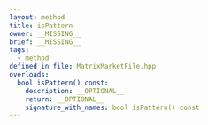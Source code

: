 ```yaml
---
layout: method
title: isPattern
owner: __MISSING__
brief: __MISSING__
tags:
  - method
defined_in_file: MatrixMarketFile.hpp
overloads:
  bool isPattern() const:
    description: __OPTIONAL__
    return: __OPTIONAL__
    signature_with_names: bool isPattern() const
---
```

